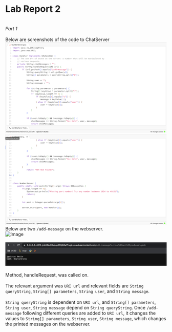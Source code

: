 # Lab Report 2
<br> *Part 1* <br>
<br> Below are screenshots of the code to ChatServer <br>
![Image](webserverpt1.png)
![Image](webserverpt2.png)
<br> Below are two ```/add-message``` on the webserver.
<br> ![Image](webservermsgs)<br>
<br> ![Image](webserver.png) <br>
<br> Method, handleRequest, was called on. <br>
<br> The relevant argument was ```URI url``` and relevant fields are ```String queryString```, ```String[] parameters```, ```String user```, and ```String message```. <br>
<br> ```String queryString``` is dependent on ```URI url```, and ```String[] parameters```, ```String user```, ```String message``` depend on ```String queryString```. Once ```/add-message``` following different queries are added to ```URI url```, it changes the values to ```String[] parameters```, ```String user```, ```String message```, which changes the printed messages on the webserver. <br>
